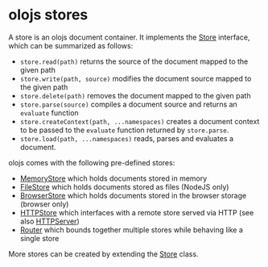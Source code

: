 <!--<% __render__ = require 'markdown' %>-->
# olojs stores
A store is an olojs document container. It implements the [Store] interface,
which can be summarized as follows:

* `store.read(path)` returns the source of the document mapped to the given
  path
* `store.write(path, source)` modifies the document source mapped to the
  given path
* `store.delete(path)` removes the document mapped to the given path
* `store.parse(source)` compiles a document source and returns an `evaluate`
  function
* `store.createContext(path, ...namespaces)` creates a document context to be
  passed to the `evaluate` function returned by `store.parse`.
* `store.load(path, ...namespaces)` reads, parses and evaluates a document.

olojs comes with the following pre-defined stores:

* [MemoryStore](./api/memory-store.md) which holds documents stored in memory
* [FileStore](./api/file-store.md) which holds documents stored as files (NodeJS
  only)
* [BrowserStore](./api/browser-store.md) which holds documents stored in the
  browser storage (browser only)
* [HTTPStore](./api/http-store.md) which interfaces with a remote store served
  via HTTP (see also [HTTPServer])
* [Router](./api/router.md) which bounds together multiple stores while
  behaving like a single store

More stores can be created by extending the [Store] class.

[Store]: ./api/store.md
[HTTPServer]: ./api/http-server.md

